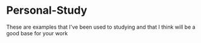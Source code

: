 # Personal-Study

These are examples that I've been used to studying and that I think will be a good base for your work
